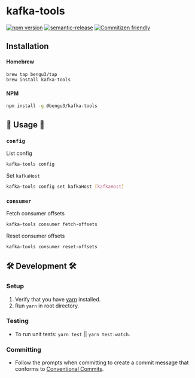 # kafka-tools
[![npm version](https://badge.fury.io/js/@bengu3%2Fkafka-tools.svg)](https://badge.fury.io/js/@bengu3%2Fkafka-tools)
[![semantic-release](https://img.shields.io/badge/%20%20%F0%9F%93%A6%F0%9F%9A%80-semantic--release-e10079.svg)](https://github.com/semantic-release/semantic-release)
[![Commitizen friendly](https://img.shields.io/badge/commitizen-friendly-brightgreen.svg)](http://commitizen.github.io/cz-cli/)

## Installation 

#### Homebrew

```bash
brew tap bengu3/tap
brew install kafka-tools
```

#### NPM

```bash
npm install -g @bengu3/kafka-tools
```

## 🚀 Usage 🚀

### `config`
List config
```bash
kafka-tools config
```

Set `kafkaHost`
```bash
kafka-tools config set kafkaHost [kafkaHost]
```

### `consumer`
Fetch consumer offsets
```bash
kafka-tools consumer fetch-offsets
```

Reset consumer offsets
```bash
kafka-tools consumer reset-offsets
```

## 🛠 Development 🛠

### Setup
1. Verify that you have [yarn](https://yarnpkg.com/lang/en/docs/install) installed.
1. Run `yarn` in root directory.

### Testing
- To run unit tests: `yarn test` || `yarn test:watch`.

### Committing
- Follow the prompts when committing to create a commit message that conforms to [Conventional Commits](https://conventionalcommits.org).
